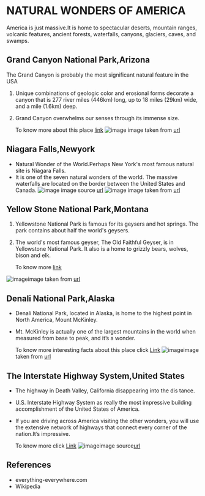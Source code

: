 #                                           NATURAL WONDERS OF AMERICA   
America is just massive.It is home to spectacular deserts, mountain ranges, volcanic features, ancient forests, waterfalls, canyons, glaciers, caves, and swamps.

## Grand Canyon National Park,Arizona
The Grand Canyon is probably the most significant natural feature in the USA
1. Unique combinations of geologic color and erosional forms decorate a canyon that is 277 river miles (446km) long, up to 18 miles (29km) wide, and a mile (1.6km) deep.
2. Grand Canyon overwhelms our senses through its immense size.

   To know more about this place [link](https://www.britannica.com/place/Grand-Canyon-National-Park)
 ![image](https://d36tnp772eyphs.cloudfront.net/blogs/1/2017/02/ana-filipa-neves-2941.jpg)
 image taken from [url](https://photos.smugmug.com/photos/i-QDxCrM3/0/L/i-QDxCrM3-L.jpg)

## Niagara Falls,Newyork
- Natural Wonder of the World.Perhaps New York's most famous natural site is Niagara Falls. 
- It is one of the seven natural wonders of the world. The massive waterfalls are located on the border between the United States and Canada.
![image](https://d36tnp772eyphs.cloudfront.net/blogs/1/2017/02/5683785766_b3ed8327a5_b.jpg)                                           image source [url](https://d36tnp772eyphs.cloudfront.net/blogs/1/2017/02/5683785766_b3ed8327a5_b.jpg)
![image](https://www.visittheusa.com/sites/default/files/styles/hero_m_1300x700/public/images/hero_media_image/2017-03/Niagara%20Falls%20State%20Park_New%20York_20150710GH_0122_Web72DPI.jpg?itok=q3mQRRtZ)
image taken from [url](https://d36tnp772eyphs.cloudfront.net/blogs/1/2017/02/5683785766_b3ed8327a5_b.jpg)

## Yellow Stone National Park,Montana
1. Yellowstone National Park is famous for its geysers and hot springs. The park contains about half the world's geysers.
2. The world's most famous geyser, The Old Faithful Geyser, is in Yellowstone National Park. It also is a home to grizzly bears, wolves, bison and elk.

   To know more [link](https://www.doi.gov/blog/7-things-you-didnt-know-about-yellowstone-national-park)
   
![image](https://www.doi.gov/sites/doi.gov/files/uploads/YellowstoneNPNataliaOrniaSTECropped.jpg)image taken from [url](
 https://www.doi.gov/sites/doi.gov/files/uploads/YellowstoneNPNataliaOrniaSTECropped.jpg)
 
## Denali National Park,Alaska
- Denali National Park, located in Alaska, is home to the highest point in North America, Mount McKinley.
- Mt. McKinley is actually one of the largest mountains in the world when measured from base to peak, and it’s a wonder.

  To know more interesting facts about this place click [Link](https://www.onlyinyourstate.com/alaska/facts-denali-national-park-ak/)
  ![image](https://photos.smugmug.com/photos/i-zVdDDzF/0/L/i-zVdDDzF-L.jpg)image taken from [url]( https://photos.smugmug.com/photos/i-zVdDDzF/0/L/i-zVdDDzF-L.jpg)

## The Interstate Highway System,United States
- The highway in Death Valley, California disappearing into the dis tance.
- U.S. Interstate Highway System as really the most impressive building accomplishment of the United States of America.
- If you are driving across America visiting the other wonders, you will use the extensive network of highways that connect every corner   of the nation.It’s impressive.

    To know more click [Link](https://www.history.com/topics/us-states/interstate-highway-system)
  ![image](https://photos.smugmug.com/photos/i-WrCkdL9/0/L/i-WrCkdL9-L.jpg)image source[url](https://photos.smugmug.com/photos/i-WrCkdL9/0/L/i-WrCkdL9-L.jpg)
  
## References
- everything-everywhere.com
- Wikipedia
  
